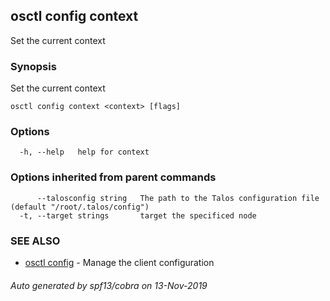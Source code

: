 <!-- markdownlint-disable -->
## osctl config context

Set the current context

### Synopsis

Set the current context

```
osctl config context <context> [flags]
```

### Options

```
  -h, --help   help for context
```

### Options inherited from parent commands

```
      --talosconfig string   The path to the Talos configuration file (default "/root/.talos/config")
  -t, --target strings       target the specificed node
```

### SEE ALSO

* [osctl config](osctl_config.md)	 - Manage the client configuration

###### Auto generated by spf13/cobra on 13-Nov-2019

